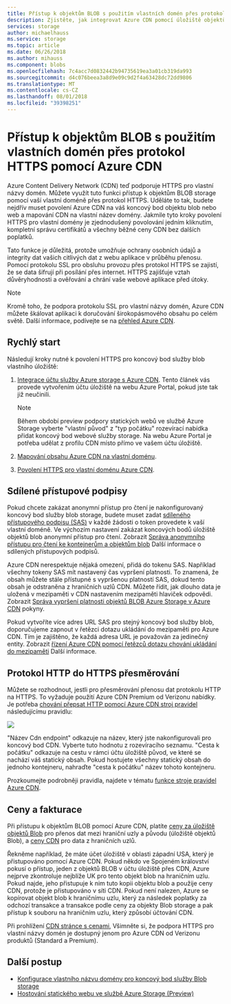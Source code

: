 ```yaml
---
title: Přístup k objektům BLOB s použitím vlastních domén přes protokol HTTPS pomocí Azure CDN
description: Zjistěte, jak integrovat Azure CDN pomocí úložiště objektů blob a přístup k objektům BLOB s použitím vlastních domén přes protokol HTTPS
services: storage
author: michaelhauss
ms.service: storage
ms.topic: article
ms.date: 06/26/2018
ms.author: mihauss
ms.component: blobs
ms.openlocfilehash: 7c4acc7d0832442b94735619ea3a01cb319da993
ms.sourcegitcommit: d4c076beea3a8d9e09c9d2f4a63428dc72dd9806
ms.translationtype: MT
ms.contentlocale: cs-CZ
ms.lasthandoff: 08/01/2018
ms.locfileid: "39398251"
---
```

# <a name="using-the-azure-cdn-to-access-blobs-with-custom-domains-over-https"></a>Přístup k objektům BLOB s použitím vlastních domén přes protokol HTTPS pomocí Azure CDN
Azure Content Delivery Network (CDN) teď podporuje HTTPS pro vlastní názvy domén. Můžete využít tuto funkci přístup k objektům BLOB storage pomocí vaší vlastní doméně přes protokol HTTPS. Uděláte to tak, budete nejdřív muset povolení Azure CDN na váš koncový bod objektu blob nebo web a mapování CDN na vlastní název domény. Jakmile tyto kroky povolení HTTPS pro vlastní domény je zjednodušený povolování jedním kliknutím, kompletní správu certifikátů a všechny běžné ceny CDN bez dalších poplatků.

Tato funkce je důležitá, protože umožňuje ochrany osobních údajů a integrity dat vašich citlivých dat z webu aplikace v průběhu přenosu. Pomocí protokolu SSL pro obsluhu provozu přes protokol HTTPS se zajistí, že se data šifrují při posílání přes internet. HTTPS zajišťuje vztah důvěryhodnosti a ověřování a chrání vaše webové aplikace před útoky.

> [!NOTE]  
> Kromě toho, že podpora protokolu SSL pro vlastní názvy domén, Azure CDN můžete škálovat aplikaci k doručování širokopásmového obsahu po celém světě. Další informace, podívejte se na [přehled Azure CDN](../../cdn/cdn-overview.md).

## <a name="quick-start"></a>Rychlý start
Následují kroky nutné k povolení HTTPS pro koncový bod služby blob vlastního úložiště:

1.  [Integrace účtu služby Azure storage s Azure CDN](../../cdn/cdn-create-a-storage-account-with-cdn.md).
    Tento článek vás provede vytvořením účtu úložiště na webu Azure Portal, pokud jste tak již neučinili.

    > [!NOTE]  
    > Během období preview podpory statických webů ve službě Azure Storage vyberte "vlastní původ" z "typ počátku" rozevírací nabídka přidat koncový bod webové služby storage. Na webu Azure Portal je potřeba udělat z profilu CDN místo přímo ve vašem účtu úložiště.

2.  [Mapování obsahu Azure CDN na vlastní doménu](../../cdn/cdn-map-content-to-custom-domain.md).
3.  [Povolení HTTPS pro vlastní doménu Azure CDN](../../cdn/cdn-custom-ssl.md).

## <a name="shared-access-signatures"></a>Sdílené přístupové podpisy
Pokud chcete zakázat anonymní přístup pro čtení je nakonfigurovaný koncový bod služby blob storage, budete muset zadat [sdíleného přístupového podpisu (SAS)](../common/storage-dotnet-shared-access-signature-part-1.md?toc=%2fazure%2fstorage%2fblobs%2ftoc.json) v každé žádosti o token provedete k vaší vlastní doméně. Ve výchozím nastavení zakázat koncových bodů úložiště objektů blob anonymní přístup pro čtení. Zobrazit [Správa anonymního přístupu pro čtení ke kontejnerům a objektům blob](storage-manage-access-to-resources.md) Další informace o sdílených přístupových podpisů.

Azure CDN nerespektuje nějaká omezení, přidá do tokenu SAS. Například všechny tokeny SAS mít nastavený čas vypršení platnosti. To znamená, že obsah můžete stále přístupné s vypršenou platností SAS, dokud tento obsah je odstraněna z hraničních uzlů CDN. Můžete řídit, jak dlouho data je uložená v mezipaměti v CDN nastavením mezipaměti hlaviček odpovědi. Zobrazit [Správa vypršení platnosti objektů BLOB Azure Storage v Azure CDN](../../cdn/cdn-manage-expiration-of-blob-content.md) pokyny.

Pokud vytvoříte více adres URL SAS pro stejný koncový bod služby blob, doporučujeme zapnout v řetězci dotazu ukládání do mezipaměti pro Azure CDN. Tím je zajištěno, že každá adresa URL je považován za jedinečný entity. Zobrazit [řízení Azure CDN pomocí řetězců dotazu chování ukládání do mezipaměti](../../cdn/cdn-query-string.md) Další informace.

## <a name="http-to-https-redirection"></a>Protokol HTTP do HTTPS přesměrování
Můžete se rozhodnout, jestli pro přesměrování přenosu dat protokolu HTTP na HTTPS. To vyžaduje použití Azure CDN Premium od Verizonu nabídky. Je potřeba [chování přepsat HTTP pomocí Azure CDN stroj pravidel](../../cdn/cdn-rules-engine.md) následujícímu pravidlu:

![](./media/storage-https-custom-domain-cdn/redirect-to-https.png)

"Název Cdn endpoint" odkazuje na název, který jste nakonfigurovali pro koncový bod CDN. Vyberte tuto hodnotu z rozevíracího seznamu. "Cesta k počátku" odkazuje na cestu v rámci účtu úložiště původ, ve které se nachází váš statický obsah. Pokud hostujete všechny statický obsah do jednoho kontejneru, nahraďte "cesta k počátku" název tohoto kontejneru.

Prozkoumejte podrobněji pravidla, najdete v tématu [funkce stroje pravidel Azure CDN](../../cdn/cdn-rules-engine-reference-features.md).

## <a name="pricing-and-billing"></a>Ceny a fakturace
Při přístupu k objektům BLOB pomocí Azure CDN, platíte [ceny za úložiště objektů Blob](https://azure.microsoft.com/pricing/details/storage/blobs/) pro přenos dat mezi hraniční uzly a původu (úložiště objektů Blob), a [ceny CDN](https://azure.microsoft.com/pricing/details/cdn/) pro data z hraničních uzlů.

Řekněme například, že máte účet úložiště v oblasti západní USA, který je přistupováno pomocí Azure CDN. Pokud někdo ve Spojeném království pokusí o přístup, jeden z objektů BLOB v účtu úložiště přes CDN, Azure nejprve zkontroluje nejblíže UK pro tento objekt blob na hraničním uzlu. Pokud najde, jeho přistupuje k nim tuto kopii objektu blob a použije ceny CDN, protože je přistupováno v síti CDN. Pokud není nalezen, Azure se kopírovat objekt blob k hraničnímu uzlu, který za následek poplatky za odchozí transakce a transakce podle ceny za objekty Blob storage a pak přístup k souboru na hraničním uzlu, který způsobí účtování CDN.

Při prohlížení [CDN stránce s cenami](https://azure.microsoft.com/pricing/details/cdn/), Všimněte si, že podpora HTTPS pro vlastní názvy domén je dostupný jenom pro Azure CDN od Verizonu produktů (Standard a Premium).

## <a name="next-steps"></a>Další postup
* [Konfigurace vlastního názvu domény pro koncový bod služby Blob storage](storage-custom-domain-name.md)
* [Hostování statického webu ve službě Azure Storage (Preview)](storage-blob-static-website.md)
